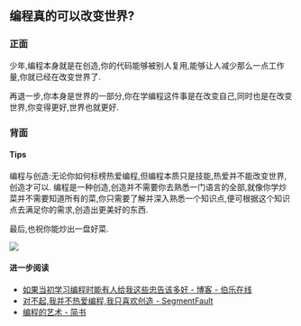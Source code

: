 ## 编程真的可以改变世界?

### 正面

少年,编程本身就是在创造,你的代码能够被别人复用,能够让人减少那么一点工作量,你就已经在改变世界了. 

再退一步,你本身是世界的一部分,你在学编程这件事是在改变自己,同时也是在改变世界,你变得更好,世界也就更好. 


### 背面

#### Tips

编程与创造:无论你如何标榜热爱编程,但编程本质只是技能,热爱并不能改变世界,创造才可以. 编程是一种创造,创造并不需要你去熟悉一门语言的全部,就像你学炒菜并不需要知道所有的菜,你只需要了解并深入熟悉一个知识点,便可根据这个知识点去满足你的需求,创造出更美好的东西. 

最后,也祝你能炒出一盘好菜. 

![][image-1]


#### 进一步阅读

- [如果当初学习编程时能有人给我这些忠告该多好 - 博客 - 伯乐在线][1]
- [对不起,我并不热爱编程,我只喜欢创造 - SegmentFault][2]
- [编程的艺术 - 简书][3]


[1]:	http://blog.jobbole.com/52761/
[2]:	http://segmentfault.com/a/1190000003098909
[3]:	http://www.jianshu.com/p/50f3bdb1f37c

[image-1]:	http://upload-images.jianshu.io/upload_images/3445-6a62d3cb7fcae3be.png?imageView2/2/w/1240/q/100